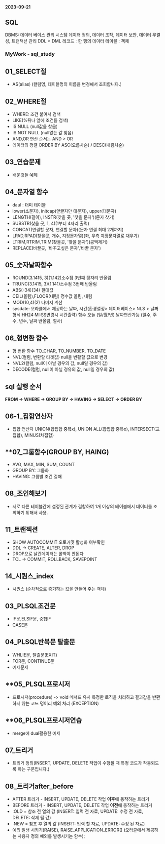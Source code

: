 #### **2023-09-21**
## **SQL**
DBMS: 데이터 베이스 관리 시스템
데이터 정의, 데이터 조작, 데이터 보안, 데이터 무결성, 트랜잭션 관리
DDL > DML
레코드 : 한 행의 데이터
테이블 : 객체

### **MyWork - sql_study**
## **01_SELECT절**
* AS(alias) (컬럼명, 테이블명의 이름을 변경해서 조회합니다.)

## **02_WHERE절**
* WHERE: 조건 붙여서 검색
* LIKE(%뒤나 앞에 조건들 검색)
* IS NULL (null값을 찾음)
* IS NOT NULL (null없는 값 찾음)
* AND,OR 연산 순서는 AND > OR
* 데이터의 정렬 ORDER BY ASC(오름차순) / DESC(내림차순)

## **03_연습문제**
* 배운것들 예제

## **04_문자열 함수**
* daul : 더미 테이블
* lower(소문자), initcap(앞글자만 대문자), upper(대문자)
* LENGTH(길이), INSTR(찾을 곳, '찾을 문자')(문자 찾기)
* SUBSTR(찾을 곳, 1, 4)(1부터 4자리 출력)
* CONCAT(연결할 문자, 연결할 문자)(문자 연결 최대 2개까지)
* LPAD,RPAD(찾을곳, 개수, 지정문자열)(좌, 우측 지정문자열로 채우기)
* LTRIM,RTRIM,TRIM(찾을곳, '찾을 문자')(공백제거)
* REPLACE(바꿀곳, '바꾸고싶은 문자','바꿀 문자')

## **05_숫자날짜함수**
* ROUND(3.1415, 3)(1.142)소수점 3번째 뒷자리 반올림
* TRUNC(3.1415, 3)(1.141)소수점 3번째 반올림
* ABS(-34)(34) 절대값
* CEIL(올림),FLOOR(내림) 정수값 올림, 내림
* MOD(10,4)(2) 나머지 계산
* sysdate: 오라클에서 제공하는 날짜, 시간(환경설정> 데이터베이스> NLS > 날짜형식 HH24:MI:SS변경시 시간출력) 함수 오늘 (일/월/년) 날짜연산가능
(일수, 주수, 년수, 날짜 반올림, 절사)

## **06_형변환 함수**
* 형 변환 함수 TO_CHAR, TO_NUMBER, TO_DATE
* NVL(컬럼, 변환할 타겟값) null을 변활할 값으로 변경
* NVL2(컬럼, null이 아닐 경우의 값, null일 경우의 값)
* DECODE(컬럼, null이 아닐 경유의 값, null일 경우의 값)

## **sql 실행 순서**
#### **FROM -> WHERE -> GROUP BY -> HAVING -> SELECT -> ORDER BY**

## **06-1_집합연산자**
* 집합 연산자 UNION(합집합 중복x), UNION ALL(합집합 중복o), INTERSECT(교집합), MINUS(차집합)

## **07_그룹함수(GROUP BY, HAING)
* AVG, MAX, MIN, SUM, COUNT
* GROUP BY: 그룹화
* HAVING: 그룹별 조건 걸때

## **08_조인해보기**
* 서로 다른 테이블간에 설정된 관계가 결합하여 1개 이상의 테이블에서 데이터를 조회하기 위해서 사용.

## **11_트랜젝션**
* SHOW AUTOCOMMIT 오토커밋 활성화 여부확인
* DDL -> CREATE, ALTER, DROP
* DROP으로 날린데이터는 롤백이 안된다
* TCL -> COMMIT, ROLLBACK, SAVEPOINT

## **14_시퀀스_index**
* 시퀀스 (순차적으로 증가하는 값을 만들어 주는 객체)

## **03_PLSQL조건문**
* IF문,ELSIF문, 중첩IF
*  CASE문

## **04_PLSQL반복문 탈출문**
* WHLIE문, 탈출문(EXIT)
* FOR문, CONTINUE문
* 예제문제

## **05_PLSQL프로시저
* 프로시저(procedure) -> void 메서드 유사
특정한 로직을 처리하고 결과갑을 반환하지 않는 코드 덩어리
예외 처리 (EXCEPTION)

## **06_PLSQL프로시저연습
* merge에 dual활용한 예제

## **07_트리거**
* 트리거 정의(INSERT, UPDATE, DELETE 작업이 수행될 때 특정 코드가 작동되도록 하는 구문입니다.)

## **08_트리거after_before**
* AFTER 트리거 - INSERT, UPDATE, DELETE 작업 **이후**에 동작하는 트리거
* BEFORE 트리거 - INSERT, UPDATE, DELETE 작업 **이전**에 동작하는 트리거
* :OLD = 참조 전 열의 값 (INSERT: 입력 전 자료, UPDATE: 수정 전 자료, DELETE: 삭제 될 값)
* :NEW = 참조 후 열의 값 (INSERT: 입력 할 자료, UPDATE: 수정 된 자료)
* 예외 발생 시키기(RAISE), RAISE_APPLICATION_ERROR() (오라클에서 제공하는 사용자 정의 예외를 발생시키는 함수);
